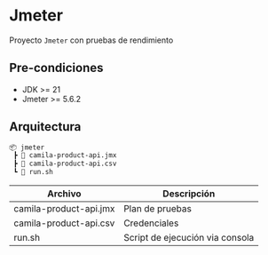 # Jmeter

Proyecto `Jmeter` con pruebas de rendimiento

## Pre-condiciones

* JDK >= 21
* Jmeter >= 5.6.2

## Arquitectura

```txt
📦 jmeter
 ┣ 📜 camila-product-api.jmx
 ┣ 📜 camila-product-api.csv
 ┗ 📜 run.sh
```

| Archivo | Descripción |
|---------|-------------|
|camila-product-api.jmx | Plan de pruebas |
|camila-product-api.csv | Credenciales |
|run.sh| Script de ejecución via consola |

